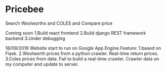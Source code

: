 # Pricebee
Search Woolworths and COLES and Compare price

Coming soon 
1.Build react frontend
2.Build django REST framework backend
3.Under debugging

18/09/2019
Website start to run on Google App Engine.Feature:
1.based on Flask.
2.Woolworth prices from a python crawler. Real-time return prices.
3.Coles prices from data. Fail to build a real-time crawler. Crawler data on my computer and update to server.

